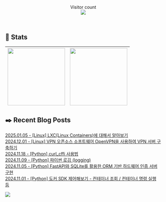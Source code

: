 
<p align="center">
    Visitor count<br>
    <img src="https://profile-counter.glitch.me/JaehyoJJAng/count.svg" />
</p>

<br>

## 💜 Stats

| [<img src="https://github-readme-stats.vercel.app/api?username=JaehyoJJAng&theme=onedark&hide_border=true&count_private=true" height="185" />](https://github.com/anuraghazra/github-readme-stats) |[<img src="https://streak-stats.demolab.com/?user=JaehyoJJAng&theme=dark" height="185" />](https://git.io/streak-stats)
| ------ | ------ |

## ✒️ Recent Blog Posts
[2025.01.05 - [Linux] LXC(Linux Containers)에 대해서 알아보기](https://jaehyojjang.dev/리눅스서버/리눅스/2025-01-05-lxc-vs-docker/) <br/>
[2024.12.01 - [Linux] VPN 오픈소스 소프트웨어 OpenVPN을 사용하여 VPN 서버 구축하기](https://jaehyojjang.dev/리눅스서버/리눅스/2024-12-01-ubuntu-openvpn/) <br/>
[2024.11.18 - [Python] curl_cffi 사용법](https://jaehyojjang.dev/language/python/2024-11-18-curl_cffi/) <br/>
[2024.11.09 - [Python] 파이썬 로깅 (logging)](https://jaehyojjang.dev/language/python/2024-11-09-logger/) <br/>
[2024.11.05 - [Python] FastAPI와 SQLite를 활용한 ORM 기반 하드웨어 인증 서버 구현](https://jaehyojjang.dev/language/python/2024-11-05-hardware-certification/) <br/>
[2024.11.01 - [Python] 도커 SDK 제어해보기 - 컨테이너 조회 / 컨테이너 명령 실행 등](https://jaehyojjang.dev/language/python/2024-11-01-docker-sdk/) <br/>


<img src="https://img.shields.io/badge/최근%20배포일-2025/02/05_00:23-%23121212?style=flat">